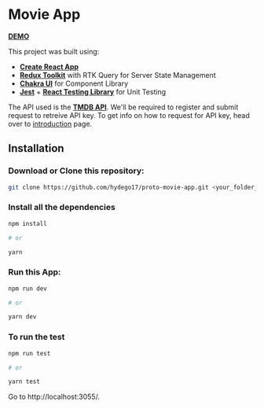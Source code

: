 # Movie App

[**DEMO**](https://proto-movie-app.vercel.app)

This project was built using:

- [**Create React App**](https://create-react-app.dev/)
- [**Redux Toolkit**](https://redux-toolkit.js.org/) with RTK Query for Server State Management
- [**Chakra UI**](https://chakra-ui.com/) for Component Library
- [**Jest**](https://jestjs.io/) + [**React Testing Library**](https://testing-library.com/docs/react-testing-library/intro/) for Unit Testing

The API used is the [**TMDB API**](https://www.themoviedb.org/documentation/api). We'll be required to register and submit request to retreive API key.
To get info on how to request for API key, head over to [introduction](https://developers.themoviedb.org/3/getting-started/introduction) page.

## Installation

### Download or Clone this repository:

```sh
git clone https://github.com/hydego17/proto-movie-app.git <your_folder_name>
```

### Install all the dependencies

```sh
npm install

# or

yarn
```

### Run this App:

```sh
npm run dev

# or

yarn dev
```

### To run the test

```sh
npm run test

# or

yarn test
```

Go to http://localhost:3055/.
